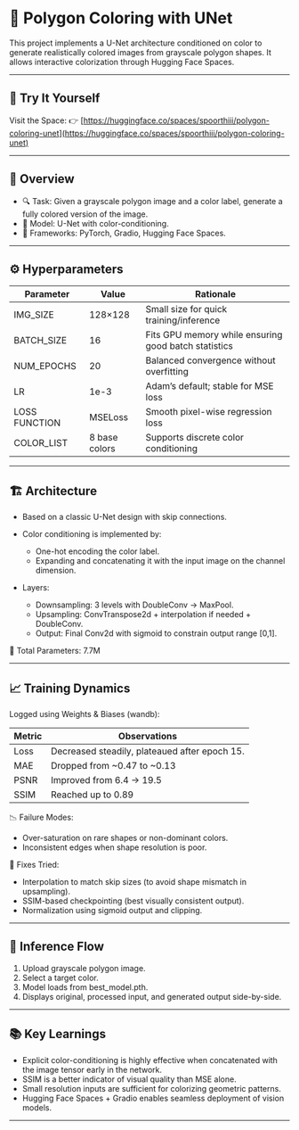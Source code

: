 # 🧠 Polygon Coloring with UNet

This project implements a U-Net architecture conditioned on color to generate realistically colored images from grayscale polygon shapes. It allows interactive colorization through Hugging Face Spaces.

---

## 🧪 Try It Yourself

Visit the Space:
👉 [https://huggingface.co/spaces/spoorthiii/polygon-coloring-unet](https://huggingface.co/spaces/spoorthiii/polygon-coloring-unet)

---

## 📌 Overview

* 🔍 Task: Given a grayscale polygon image and a color label, generate a fully colored version of the image.
* 🧠 Model: U-Net with color-conditioning.
* 📁 Frameworks: PyTorch, Gradio, Hugging Face Spaces.

---

## ⚙️ Hyperparameters

| Parameter     | Value         | Rationale                                            |
| ------------- | ------------- | ---------------------------------------------------- |
| IMG\_SIZE     | 128×128       | Small size for quick training/inference              |
| BATCH\_SIZE   | 16            | Fits GPU memory while ensuring good batch statistics |
| NUM\_EPOCHS   | 20            | Balanced convergence without overfitting             |
| LR            | 1e-3          | Adam’s default; stable for MSE loss                  |
| LOSS FUNCTION | MSELoss       | Smooth pixel-wise regression loss                    |
| COLOR\_LIST   | 8 base colors | Supports discrete color conditioning                 |

---

## 🏗️ Architecture

* Based on a classic U-Net design with skip connections.
* Color conditioning is implemented by:

  * One-hot encoding the color label.
  * Expanding and concatenating it with the input image on the channel dimension.
* Layers:

  * Downsampling: 3 levels with DoubleConv → MaxPool.
  * Upsampling: ConvTranspose2d + interpolation if needed + DoubleConv.
  * Output: Final Conv2d with sigmoid to constrain output range \[0,1].

🎯 Total Parameters: 7.7M

---

## 📈 Training Dynamics

Logged using Weights & Biases (wandb):

| Metric | Observations                                  |
| ------ | --------------------------------------------- |
| Loss   | Decreased steadily, plateaued after epoch 15. |
| MAE    | Dropped from \~0.47 to \~0.13                 |
| PSNR   | Improved from 6.4 → 19.5                      |
| SSIM   | Reached up to 0.89                            |

📉 Failure Modes:

* Over-saturation on rare shapes or non-dominant colors.
* Inconsistent edges when shape resolution is poor.

🔧 Fixes Tried:

* Interpolation to match skip sizes (to avoid shape mismatch in upsampling).
* SSIM-based checkpointing (best visually consistent output).
* Normalization using sigmoid output and clipping.

---

## 🎨 Inference Flow

1. Upload grayscale polygon image.
2. Select a target color.
3. Model loads from best\_model.pth.
4. Displays original, processed input, and generated output side-by-side.

---

## 📚 Key Learnings

* Explicit color-conditioning is highly effective when concatenated with the image tensor early in the network.
* SSIM is a better indicator of visual quality than MSE alone.
* Small resolution inputs are sufficient for colorizing geometric patterns.
* Hugging Face Spaces + Gradio enables seamless deployment of vision models.

---



